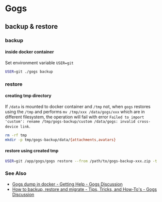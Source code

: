 # Gogs

## backup & restore

### backup

#### inside docker container

Set environment variable `USER=git`

```bash
USER=git ./gogs backup
```

### restore

#### creating tmp directory

If `/data` is mounted to docker container and `/tmp` not, when `gogs` restores using the `/tmp` and performs `mv /tmp/xxx /data/gogs/xxx` which are in different filesystem, the operation will fail with error `Failed to import 'custom': rename /tmp/gogs-backup/custom /data/gogs: invalid cross-device link`.

```bash
rm -rf tmp
mkdir -p tmp/gogs-backup/data/{attachments,avatars}
```

#### restore using created tmp

```bash
USER=git /app/gogs/gogs restore --from /path/to/gogs-backup-xxx.zip -t tmp
```

### See Also

- [Gogs dump in docker - Getting Help - Gogs Discussion](https://discuss.gogs.io/t/gogs-dump-in-docker/451)
- [How to backup, restore and migrate - Tips, Tricks, and How-To's - Gogs Discussion](https://discuss.gogs.io/t/how-to-backup-restore-and-migrate/991)